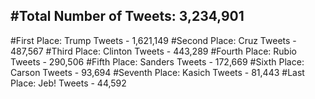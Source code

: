 #Total Number of Tweets: 3,234,901 
---
#First Place: Trump Tweets - 1,621,149
#Second Place: Cruz Tweets - 487,567
#Third Place: Clinton Tweets - 443,289
#Fourth Place: Rubio Tweets - 290,506
#Fifth Place: Sanders Tweets - 172,669
#Sixth Place: Carson Tweets - 93,694
#Seventh Place: Kasich Tweets - 81,443
#Last Place: Jeb! Tweets - 44,592
